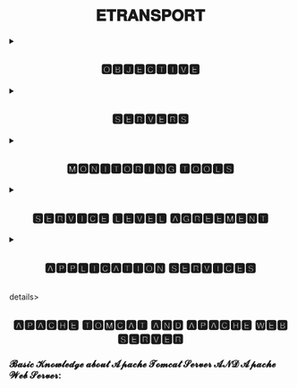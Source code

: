 <h1 align="center">𝐄𝐓𝐑𝐀𝐍𝐒𝐏𝐎𝐑𝐓</h1>
<details>
<summary><h2 align="center">🅾🅱🅹🅴🅲🆃🅸🆅🅴</h2></summary>
A short description about my understanding and basic knowledge gained from Etransport Monitoring and SOP Etransport sheets.
  
<p align="center">
<img src="https://github.com/additivats01/tasks/blob/master/Images/etransport03-1.png" height=400 >
</p>
</details>
<details>
<summary><h2 align="center">🆂🅴🆁🆅🅴🆁🆂</h2></summary>
  
  
  <h2> 𝐒𝐞𝐫𝐯𝐞𝐫𝐬 𝐰𝐞 𝐡𝐚𝐯𝐞 𝐭𝐨 𝐦𝐨𝐧𝐢𝐭𝐨𝐫 𝐢𝐧 𝐄𝐓𝐑𝐀𝐍𝐒𝐏𝐎𝐑𝐓 𝐚𝐫𝐞:</h2>
  
  
 - <h2> E̲c̲h̲a̲l̲l̲a̲n̲  </h2>   ( Electronic Challan for Fine,and other traffic offences)
  
 - <h2> V̲a̲h̲a̲n̲    </h2>   ( RTO activities - Registration , Fitness, Permit etc.)
 
 - <h2> S̲a̲r̲a̲t̲h̲i̲   </h2>   ( Vehicle licensing for Driving)

- <h2> D̲a̲t̲a̲l̲a̲k̲e̲   </h2>   ( Cloud for data storage)
 
 - <h2> P̲U̲C̲C̲      </h2>   (Pollution Under Control certificate of vehicles)
 
 - <h2> I̲T̲M̲S̲      </h2>   (Intelligent Transportation Management System)
 
 - <h2> D̲T̲P̲     </h2>     (Delhi Traffic Police)
 
 - <h2> M̲p̲a̲r̲i̲v̲a̲h̲a̲n̲  </h2> (Application to check RC, DL status)
 </details>
 
 <details>
 <summary><h2 align="center">🅼🅾🅽🅸🆃🅾🆁🅸🅽🅶 🆃🅾🅾🅻🆂</h2></summary>
 
 <h3>About Monitoring Tools</h3>
 
 
 - <h2> 𝐍𝐀𝐆𝐈𝐎𝐒 </h2>


Nagios, is a free and open-source computer-software application that monitors systems, networks and infrastructure. Nagios offers monitoring and alerting services for servers, switches, applications and services. It alerts users when things go wrong and alerts them a second time when the problem has been resolved.

<p align="center">
<img src="https://github.com/additivats01/tasks/blob/master/Images/Comprehensive_Monitoring_Drop2.jpg" height=300 >
 </P>
- <h2>GRAFFANA</h2>


Grafana is a multi-platform open source analytics and interactive visualization web application. It provides charts, graphs, and alerts for the web when connected to supported data sources.


<p align="center">
<img align="middle" src="https://github.com/additivats01/tasks/blob/master/Images/Grafana_dashboard-1-1480x740.png" height=300 >
</p>
</details>

 <details>
 <summary><h2 align="center">🆂🅴🆁🆅🅸🅲🅴 🅻🅴🆅🅴🅻 🅰🅶🆁🅴🅴🅼🅴🅽🆃</h2></summary>
 
 <h3> 𝓖𝓪𝓽𝓱𝓮𝓻𝓮𝓭 𝓴𝓷𝓸𝔀𝓵𝓮𝓭𝓰𝓮 𝓪𝓫𝓸𝓾𝓽 𝓢𝓛𝓐:</h3>

SLA stands for the “service-level agreement.” It is an agreement between a party that offers some service(s) and users of those service(s). The contract includes the list of services and highlights the quality standards that the provider should follow to guarantee customer satisfaction. The 3 Types of SLA are:


-  Customer-based SLA


- Service-oriented SLA


- Multi-level SLA

</details>

<details>
 <summary><h2 align="center">🅰🅿🅿🅻🅸🅲🅰🆃🅸🅾🅽 🆂🅴🆁🆅🅸🅲🅴🆂</h2></summary>
 
 <h3> 𝓢𝓽𝓾𝓭𝓲𝓮𝓭 𝓪𝓫𝓸𝓾𝓽 𝓐𝓹𝓹𝓵𝓲𝓬𝓪𝓽𝓲𝓸𝓷 𝓼𝓮𝓻𝓿𝓲𝓬𝓮𝓼 𝓻𝓾𝓷𝓷𝓲𝓷𝓰 𝓸𝓷 𝓥𝓪𝓱𝓪𝓷 𝓪𝓷𝓭 𝓔𝓬𝓱𝓪𝓵𝓵𝓪𝓷 𝓼𝓮𝓻𝓿𝓮𝓻𝓼:
</h3>

| 𝐄𝐜𝐡𝐚𝐥𝐥𝐚𝐧 𝐀𝐩𝐩𝐥𝐢𝐜𝐚𝐭𝐢𝐨𝐧 𝐒𝐞𝐫𝐯𝐢𝐜𝐞𝐬 | 𝐕𝐚𝐡𝐚𝐧 𝐀𝐩𝐩𝐥𝐢𝐜𝐚𝐭𝐢𝐨𝐧 𝐒𝐞𝐫𝐯𝐢𝐜𝐞𝐬 | 
| :------------: | :------------: | 
|Application services running are: 10.246.40.134, 10.246.40.149|Application services running are: 10.246.40.176 , 10.246.40.142,  10.246.40.158,  10.246.40.139,  10.246.40.152|
|On Echallan application servers we use apache and docker instance to deliever web services on apache 1 to 5 instance (port 83,84,85,87,88) |On vahan servers, Multiple Tomcat instances are running to deliever web servives through these port no :- 81, 82, 83, 85, 86, 87, 88, 89, 90, 91, 92, 93, 94, 95 |
|On these servers we are also working on Cronjobs trigerring via monitoring tools to verify all cronjobs are working fine or not.|On these servers we are monitoring Tomcat,hang,war and AV status services via monitoring tools to check services are working properly or not.|
</details>

details>
 <summary><h2 align="center"> 🅰🅿🅰🅲🅷🅴 🆃🅾🅼🅲🅰🆃 🅰🅽🅳 🅰🅿🅰🅲🅷🅴 🆆🅴🅱 🆂🅴🆁🆅🅴🆁</h2></summary>
 
 <h3> 
𝓑𝓪𝓼𝓲𝓬 𝓚𝓷𝓸𝔀𝓵𝓮𝓭𝓰𝓮 𝓪𝓫𝓸𝓾𝓽 𝓐𝓹𝓪𝓬𝓱𝓮 𝓣𝓸𝓶𝓬𝓪𝓽 𝓢𝓮𝓻𝓿𝓮𝓻 𝓐𝓝𝓓 𝓐𝓹𝓪𝓬𝓱𝓮 𝓦𝓮𝓫 𝓢𝓮𝓻𝓿𝓮𝓻:
</h3>








 
 


  
